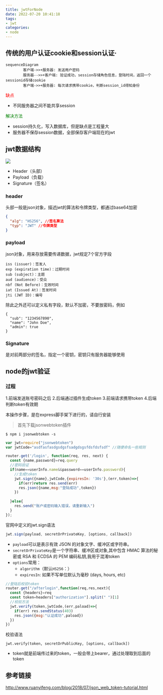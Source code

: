```yaml
---
title: jwtForNode
date: 2022-07-20 10:41:18
tags:
- jwt
categories:
- node
---
```


## 传统的用户认证cookie和session认证·

```mermaid
sequenceDiagram
		客户端->>+服务器: 发送用户密码
		服务器-->>+客户端: 验证成功，session存储角色信息，登陆时间，返回一个sessionid存储cookie
		客户端->>+服务器: 每次请求携带cookie，判断session_id得知身份
```

<span style="color:red">缺点</span> 

* 不同服务器之间不能共享session

<span style='color:green'>解决方法</span>

* session持久化，写入数据库，但是缺点是工程量大
* 服务器不保存session数据，全部保存客户端现在的jwt

## jwt数据结构

![](https://www.wangbase.com/blogimg/asset/201807/bg2018072303.jpg)

- Header（头部）
- Payload（负载）
- Signature（签名）

### header 

头部一般是json对象，描述jwt的算法和令牌类型，都通过base64加密

```json
{
  "alg": "HS256", //签名算法
  "typ": "JWT" //令牌类型
}
```

### payload

json对象，用来存放需要传递数据，jwt规定7个官方字段

```
iss (issuer)：签发人
exp (expiration time)：过期时间
sub (subject)：主题
aud (audience)：受众
nbf (Not Before)：生效时间
iat (Issued At)：签发时间
jti (JWT ID)：编号
```

除此之外还可以定义私有字段，默认不加密，不要放密码，例如

```
{
  "sub": "1234567890",
  "name": "John Doe",
  "admin": true
}
```

### Signature

是对前两部分的签名，指定一个密钥，密钥只有服务器能够使用

## node的jwt验证

### 过程

1.前端发送账号密码之后
2.后端通过插件生成token
3.前端请求携带token
4.后端判断token有效期

本操作步骤，是在express脚手架下进行的，请自行安装

> 首先下载jsonwebtoken插件

```shell
$ npm i jsonwebtoken -s
```

```js
var jwt=require("jsonwebtoken")
var jwtCode="asdfasfasdgsdgsfsadgdsgsfdsfdsfsdf" //随便命名一些规则

router.get('/login', function(req, res, next) {
  const {name,password}=req.query
  //密码验证
  if(name==userInfo.name&&password==userInfo.password){
    //生成token
    jwt.sign({name},jwtCode,{expiresIn: '30s'},(err,token)=>{
      if(err)return res.send(err)
      res.json({name,msg:"登陆成功",token})
    })
    
  }else{
    res.send("账户或密码输入错误，请重新输入")
  }
});

```

官网中定义的jwt.sign语法

```js
jwt.sign(payload, secretOrPrivateKey, [options, callback])
```

* `payload`可以是表示有效 JSON 的对象文字、缓冲区或字符串。
* `secretOrPrivateKey`是一个字符串、缓冲区或对象,其中包含 HMAC 算法的秘密或 RSA 和 ECDSA 的 PEM 编码私钥,我用于混淆token
* `options`常用：
  * `algorithm`（默认`HS256`：）
  * `expiresIn`: 如果不写单位默认为毫秒 (days, hours, etc)

```js
//登陆后校验token
router.get("/afterlogin",function(req,res,next){
  const {headers}=req
  const token=headers["authorization"].split(" ")[1]
  //校验方法
  jwt.verify(token,jwtCode,(err,paload)=>{
    if(err) res.sendStatus(403)
    res.json({msg:"认证成功",paload})
  })
})

```

 校验语法

```
jwt.verify(token, secretOrPublicKey, [options, callback])
```

* token就是前端传过来的token，一般会带上bearer，通过处理取到后面的token

## 参考链接

http://www.ruanyifeng.com/blog/2018/07/json_web_token-tutorial.html